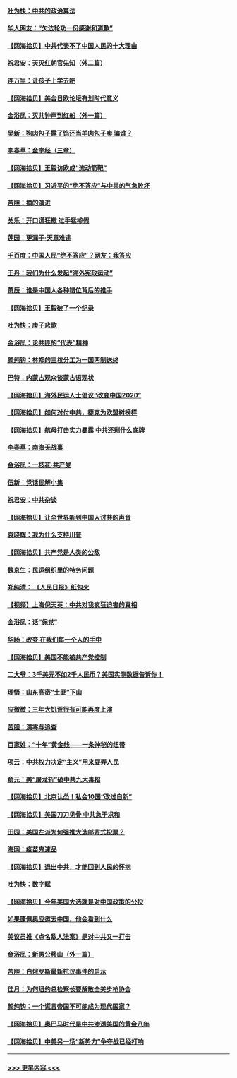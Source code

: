 #### [吐为快：中共的政治算法](../pages/nsc993/n12390506.md?t=09100902) 
#### [华人网友：“欠法轮功一份感谢和道歉”](../pages/nsc993/n12390098.md?t=09100902) 
#### [【网海拾贝】中共代表不了中国人民的十大理由](../pages/nsc993/n12388155.md?t=09100902) 
#### [祝君安：天灭红朝官先知（外二篇）](../pages/nsc993/n12387957.md?t=09100902) 
#### [连万里：让孩子上学去吧](../pages/nsc993/n12385309.md?t=09100902) 
#### [【网海拾贝】美台日欧论坛有划时代意义](../pages/nsc993/n12385232.md?t=09100902) 
#### [金浴凤：灭共钟声到红船（外一篇）](../pages/nsc993/n12385154.md?t=09100902) 
#### [吴新：狗肉包子露了馅还当羊肉包子卖 骗谁？](../pages/nsc993/n12385133.md?t=09100902) 
#### [李春草：金字经（三章）](../pages/nsc993/n12383691.md?t=09100902) 
#### [【网海拾贝】王毅访欧成“流动箭靶”](../pages/nsc993/n12383338.md?t=09100902) 
#### [【网海拾贝】习近平的“绝不答应”与中共的气急败坏](../pages/nsc993/n12382819.md?t=09100902) 
#### [苦胆：摘的演进](../pages/nsc993/n12382619.md?t=09100902) 
#### [关乐：开口谎狂撒 过手猛掺假](../pages/nsc993/n12382604.md?t=09100902) 
#### [莲园：更漏子‧天意难违](../pages/nsc993/n12382598.md?t=09100902) 
#### [千百度：中国人民“绝不答应”？网友：我答应](../pages/nsc993/n12382024.md?t=09100902) 
#### [王丹：我们为什么发起“海外宪政运动”](../pages/nsc993/n12380286.md?t=09100902) 
#### [萧辰：谁是中国人各种错位背后的推手](../pages/nsc993/n12379800.md?t=09100902) 
#### [【网海拾贝】王毅破了一个纪录](../pages/nsc993/n12379251.md?t=09100902) 
#### [吐为快：庚子悲歌](../pages/nsc993/n12378821.md?t=09100902) 
#### [金浴凤：论共匪的“代表”精神](../pages/nsc993/n12377546.md?t=09100902) 
#### [颜纯钩：林郑的三权分工为一国两制送终](../pages/nsc993/n12377306.md?t=09100902) 
#### [巴特：内蒙古观众谈蒙古语现状](../pages/nsc993/n12376923.md?t=09100902) 
#### [【网海拾贝】海外民运人士倡议“改变中国2020”](../pages/nsc993/n12376682.md?t=09100902) 
#### [【网海拾贝】如何对付中共，捷克为欧盟树榜样](../pages/nsc993/n12374209.md?t=09100902) 
#### [【网海拾贝】航母打击实力暴露 中共还剩什么底牌](../pages/nsc993/n12371825.md?t=09100902) 
#### [李春草：南海无战事](../pages/nsc993/n12371159.md?t=09100902) 
#### [金浴凤：一枝花·共产党](../pages/nsc993/n12368757.md?t=09100902) 
#### [伍新：党话民解小集](../pages/nsc993/n12366907.md?t=09100902) 
#### [祝君安：中共杂谈](../pages/nsc993/n12366076.md?t=09100902) 
#### [【网海拾贝】让全世界听到中国人讨共的声音](../pages/nsc993/n12365569.md?t=09100902) 
#### [袁晓辉：我为什么支持川普](../pages/nsc993/n12362670.md?t=09100902) 
#### [【网海拾贝】共产党是人类的公敌](../pages/nsc993/n12363182.md?t=09100902) 
#### [魏京生：民运组织里的特务问题](../pages/nsc993/n12363010.md?t=09100902) 
#### [郑纯清： 《人民日报》纸包火](../pages/nsc993/n12362706.md?t=09100902) 
#### [【视频】上海倪天英：中共对我疯狂迫害的真相](../pages/nsc993/n12356341.md?t=09100902) 
#### [金浴凤：话“保党”](../pages/nsc993/n12361867.md?t=09100902) 
#### [华旸：改变 在我们每一个人的手中](../pages/nsc993/n12361774.md?t=09100902) 
#### [【网海拾贝】美国不能被共产党控制](../pages/nsc993/n12360271.md?t=09100902) 
#### [二大爷：3千美元不如2千人民币？美国实测数据告诉你！](../pages/nsc993/n12358563.md?t=09100902) 
#### [理悟：山东高密“土匪”下山](../pages/nsc993/n12358535.md?t=09100902) 
#### [应微微：三年大饥荒很有可能再度上演](../pages/nsc993/n12358523.md?t=09100902) 
#### [苦胆：清零与追查](../pages/nsc993/n12358501.md?t=09100902) 
#### [百家姓：“十年”黄金线——一条神秘的纽带](../pages/nsc993/n12358319.md?t=09100902) 
#### [项云：中共权力决定“主义”用来耍弄人民](../pages/nsc993/n12358172.md?t=09100902) 
#### [俞元：美“屠龙斩”破中共九大毒招](../pages/nsc993/n12357822.md?t=09100902) 
#### [【网海拾贝】北京认怂！私会10国“改过自新”](../pages/nsc993/n12357784.md?t=09100902) 
#### [【网海拾贝】美国刀刀见骨 中共急于求和](../pages/nsc993/n12355511.md?t=09100902) 
#### [田园：美国左派为何强推大选邮寄式投票？](../pages/nsc993/n12352963.md?t=09100902) 
#### [海网：疫苗鬼速品](../pages/nsc993/n12354438.md?t=09100902) 
#### [【网海拾贝】退出中共，才能回到人民的怀抱](../pages/nsc993/n12352634.md?t=09100902) 
#### [吐为快：数字赋](../pages/nsc993/n12352317.md?t=09100902) 
#### [【网海拾贝】今年美国大选就是对中国政策的公投](../pages/nsc993/n12350973.md?t=09100902) 
#### [如果蓬佩奥应邀去中国，他会看到什么](../pages/nsc993/n12350945.md?t=09100902) 
#### [美议员推《点名敌人法案》是对中共又一打击](../pages/nsc993/n12350765.md?t=09100902) 
#### [金浴凤：新愚公移山（外一篇）](../pages/nsc993/n12350253.md?t=09100902) 
#### [苦胆：白俄罗斯最新抗议事件的启示](../pages/nsc993/n12349989.md?t=09100902) 
#### [佳月：为何纽约总检察长要解散全美步枪协会](../pages/nsc993/n12349939.md?t=09100902) 
#### [颜纯钩：一个谎言帝国不可能成为现代国家？](../pages/nsc993/n12349898.md?t=09100902) 
#### [【网海拾贝】奥巴马时代是中共渗透美国的黄金八年](../pages/nsc993/n12349284.md?t=09100902) 
#### [【网海拾贝】中美另一场“新势力”争夺战已经打响](../pages/nsc993/n12346998.md?t=09100902) 

----
#### [ >>> 更早内容 <<< ](../indexes/nsc993-earlier.md)

